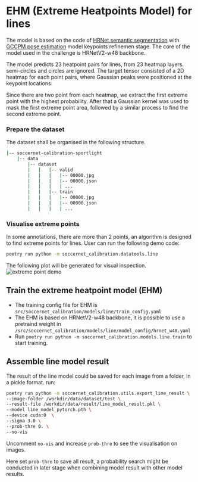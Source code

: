 # EHM (Extreme Heatpoints Model) for lines

The model is based on the code of [HRNet semantic segmentation](https://github.com/HRNet/HRNet-Semantic-Segmentation/tree/HRNet-OCR) with [GCCPM pose estimation](https://github.com/Daniil-Osokin/gccpm-look-into-person-cvpr19.pytorch/) model keypoints refinemen stage. The core of the model used in the challenge is HRNetV2-w48 backbone.

The model predicts 23 heatpoint pairs for lines, from 23 heatmap layers.
semi-circles and circles are ignored.
The target tensor consisted of a 2D heatmap for each point pairs,
where Gaussian peaks were positioned at the keypoint locations. 

Since there are two point from each heatmap, we extract the first extreme point 
with the highest probability. After that a Gaussian kernel was used to mask the 
first extreme point area, followed by a similar process to find the second extreme 
point.

### Prepare the dataset
The dataset shall be organised in the following structure.

```bash
|-- soccernet-calibration-sportlight
    |-- data
        |-- dataset
        |   |   |-- valid
        |   |   |   |-- 00000.jpg
        |   |   |   |-- 00000.json
        |   |   |   | ...
        |   |   |-- train
        |   |   |   |-- 00000.jpg
        |   |   |   |-- 00000.json
        |   |   |   | ...
```

### Visualise extreme points
In some annotations, there are more than 2 points, an algorithm is designed to
find extreme points for lines. User can run the following demo code:

```bash
poetry run python -m soccernet_calibration.datatools.line
```
The following plot will be generated for visual inspection.
![extreme point demo](/readme_img/line_example.png)


## Train the extreme heatpoint model (EHM)
- The training config file for EHM is `src/soccernet_calibration/models/line/train_config.yaml`
- The EHM is based on HRNetV2-w48 backbone, it is possible to use a pretraind weight in `/src/soccernet_calibration/models/line/model_config/hrnet_w48.yaml`
- Run `poetry run python -m soccernet_calibration.models.line.train` to start training.

## Assemble line model result
The result of the line model could be saved for each image from a folder, in a pickle format.
run:

```bash
poetry run python -m soccernet_calibration.utils.export_line_result \
--image-folder /workdir/data/dataset/test \
--result-file /workdir/data/result/line_model_result.pkl \
--model line_model_pytorch.pth \
--device cuda:0  \
--sigma 3.0 \
--prob-thre 0. \
--no-vis
```

Uncomment `no-vis` and increase `prob-thre` to see the visualisation on images. 

Here set `prob-thre` to save all result, a probability search might be conducted in 
later stage when combining model result with other model results.